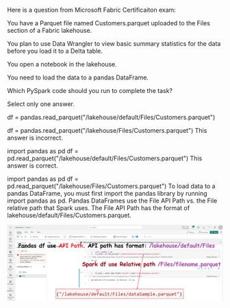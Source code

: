 Here is a question from Microsoft Fabric Certificaiton exam:

You have a Parquet file named Customers.parquet uploaded to the Files section of a Fabric lakehouse.

You plan to use Data Wrangler to view basic summary statistics for the data before you load it to a Delta table.

You open a notebook in the lakehouse.

You need to load the data to a pandas DataFrame.

Which PySpark code should you run to complete the task?

Select only one answer.

df = pandas.read_parquet("/lakehouse/default/Files/Customers.parquet")

df = pandas.read_parquet("/lakehouse/Files/Customers.parquet")
This answer is incorrect.

import pandas as pd df = pd.read_parquet("/lakehouse/default/Files/Customers.parquet")
This answer is correct.

import pandas as pd df = pd.read_parquet("/lakehouse/Files/Customers.parquet")
To load data to a pandas DataFrame, you must first import the pandas library by running import pandas as pd. Pandas DataFrames use the File API Path vs. the File relative path that Spark uses. The File API Path has the format of lakehouse/default/Files/Customers.parquet.

![alt text](images\remdup_image-8.png)